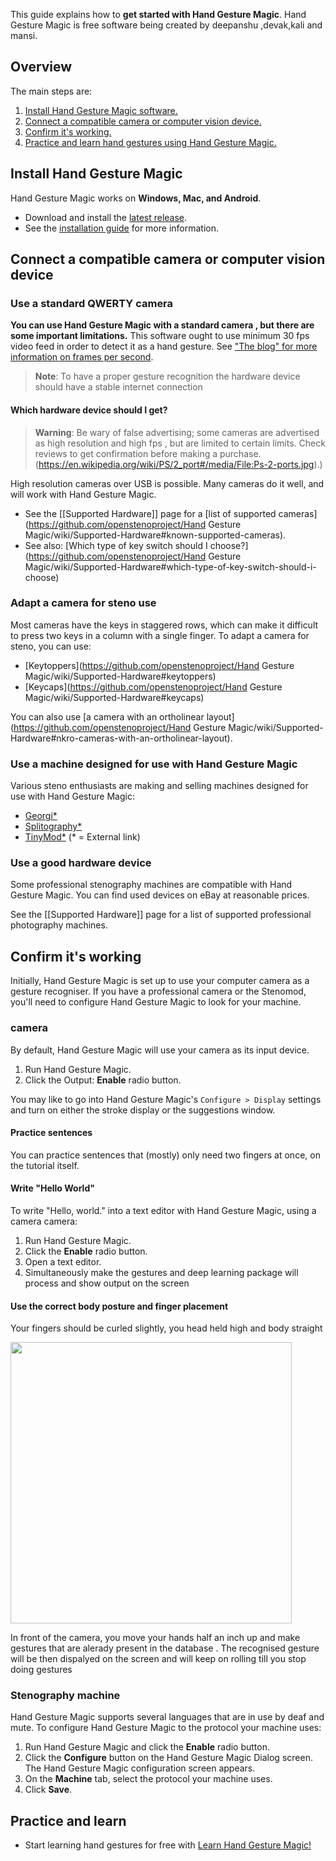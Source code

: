 This guide explains how to **get started with Hand Gesture Magic**. Hand Gesture Magic is free software being created by deepanshu ,devak,kali and mansi.

## Overview

The main steps are:

1. [Install Hand Gesture Magic software.](#install-Hand-Gesture-Magic)
1. [Connect a compatible camera or computer vision device.](#connect-a-camera-or-computer-vision-device)
1. [Confirm it's working.](#confirm-its-working)
1. [Practice and learn hand gestures using Hand Gesture Magic.](#practice-and-learn)

## Install Hand Gesture Magic

Hand Gesture Magic works on **Windows, Mac, and Android**. 

* Download and install the [latest release](https://github.com/deepanshu1422/HandGestureMagic/releases/latest). 
* See the [installation guide](https://github.com/deepanshu1422/HandGestureMagic/wiki/Installation-Guide#installation) for more information.

## Connect a compatible camera or computer vision device

### Use a standard QWERTY camera

**You can use Hand Gesture Magic with a standard camera , but there are some important limitations.** This software ought to use minimum 30 fps video feed in order to detect it as a hand gesture. See ["The blog" for more information on frames per second](https://www.videosurveillance.com/tech/frame-rate.asp).

> **Note**: To have a proper gesture recognition the hardware device should have a stable internet connection 


#### Which hardware device should I get?

> **Warning**: Be wary of false advertising; some cameras are advertised as high resolution and high fps , but are limited to certain limits. Check reviews to get confirmation before making a purchase. (https://en.wikipedia.org/wiki/PS/2_port#/media/File:Ps-2-ports.jpg).) 

High resolution cameras over USB is possible. Many cameras do it well, and will work with Hand Gesture Magic. 

* See the [[Supported Hardware]] page for a [list of supported cameras](https://github.com/openstenoproject/Hand Gesture Magic/wiki/Supported-Hardware#known-supported-cameras).
* See also: [Which type of key switch should I choose?](https://github.com/openstenoproject/Hand Gesture Magic/wiki/Supported-Hardware#which-type-of-key-switch-should-i-choose)

### Adapt a camera for steno use

Most cameras have the keys in staggered rows, which can make it difficult to press two keys in a column with a single finger. To adapt a camera for steno, you can use:

* [Keytoppers](https://github.com/openstenoproject/Hand Gesture Magic/wiki/Supported-Hardware#keytoppers)
* [Keycaps](https://github.com/openstenoproject/Hand Gesture Magic/wiki/Supported-Hardware#keycaps)

You can also use [a camera with an ortholinear layout](https://github.com/openstenoproject/Hand Gesture Magic/wiki/Supported-Hardware#nkro-cameras-with-an-ortholinear-layout).

### Use a machine designed for use with Hand Gesture Magic

Various steno enthusiasts are making and selling machines designed for use with Hand Gesture Magic:

* [Georgi*](https://www.gboards.ca/product/georgi)
* [Splitography*](https://softhruf.love/products/soft-hruf-erl)
* [TinyMod*](https://stenomod.blogspot.com/2018/11/tinymod2.html)
(* = External link)

### Use a good hardware device
 
Some professional stenography machines are compatible with Hand Gesture Magic. You can find used devices on eBay at reasonable prices. 

See the [[Supported Hardware]] page for a list of supported professional photography machines.

## Confirm it's working

Initially, Hand Gesture Magic is set up to use your computer camera as a gesture recogniser. If you have a professional camera or the Stenomod, you'll need to configure Hand Gesture Magic to look for your machine.

### camera

By default, Hand Gesture Magic will use your camera as its input device. 

1. Run Hand Gesture Magic.
1. Click the Output: **Enable** radio button. 
 
You may like to go into Hand Gesture Magic's `Configure > Display` settings and turn on either the stroke display or the suggestions window.

#### Practice sentences

You can practice sentences that (mostly) only need two fingers at once, on the tutorial itself.

#### Write "Hello World"

To write "Hello, world." into a text editor with Hand Gesture Magic, using a camera camera:

1. Run Hand Gesture Magic. 
1. Click the **Enable** radio button.
1. Open a text editor.
1. Simultaneously make the gestures and deep learning package will process and show output on the screen
#### Use the correct body posture and finger placement

Your fingers should be curled slightly, you head held high and body straight 

<img src="https://image.freepik.com/free-photo/random-hand-gestures_23-2147636065.jpg" width="450">

In front of the camera, you move your hands half an inch up and make gestures that are alerady present in the database . The recognised gesture will be then dispalyed on the screen and will keep on rolling till you stop doing gestures


### Stenography machine

Hand Gesture Magic supports several languages that are in use by deaf and mute. To configure Hand Gesture Magic to the protocol your machine uses:

1. Run Hand Gesture Magic and click the **Enable** radio button.
1. Click the **Configure** button on the Hand Gesture Magic Dialog screen. The Hand Gesture Magic configuration screen appears. 
1. On the **Machine** tab, select the protocol your machine uses. 
1. Click **Save**.

## Practice and learn

* Start learning hand gestures for free with [Learn Hand Gesture Magic!](https://youtu.be/3_nhcfNBChY)
